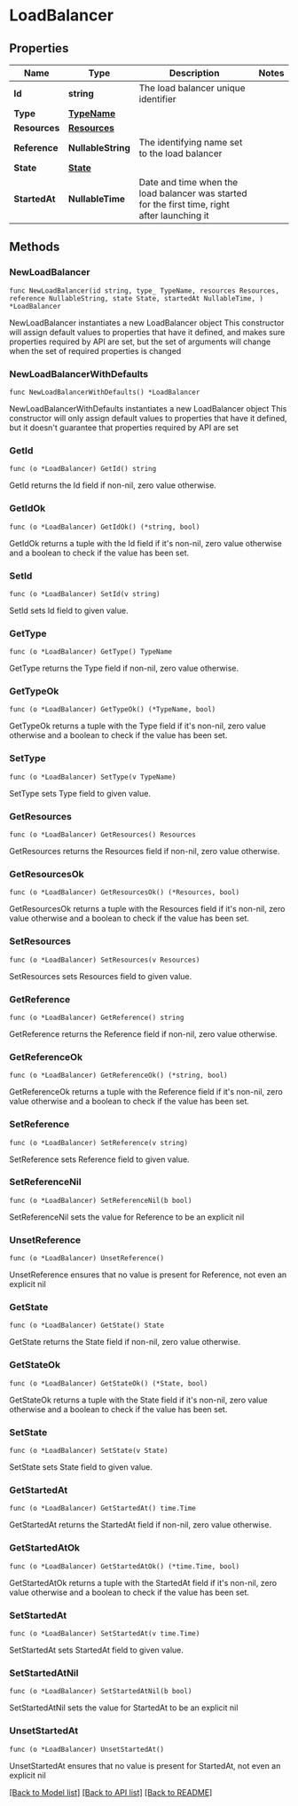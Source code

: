 # LoadBalancer

## Properties

Name | Type | Description | Notes
------------ | ------------- | ------------- | -------------
**Id** | **string** | The load balancer unique identifier | 
**Type** | [**TypeName**](TypeName.md) |  | 
**Resources** | [**Resources**](Resources.md) |  | 
**Reference** | **NullableString** | The identifying name set to the load balancer | 
**State** | [**State**](State.md) |  | 
**StartedAt** | **NullableTime** | Date and time when the load balancer was started for the first time, right after launching it | 

## Methods

### NewLoadBalancer

`func NewLoadBalancer(id string, type_ TypeName, resources Resources, reference NullableString, state State, startedAt NullableTime, ) *LoadBalancer`

NewLoadBalancer instantiates a new LoadBalancer object
This constructor will assign default values to properties that have it defined,
and makes sure properties required by API are set, but the set of arguments
will change when the set of required properties is changed

### NewLoadBalancerWithDefaults

`func NewLoadBalancerWithDefaults() *LoadBalancer`

NewLoadBalancerWithDefaults instantiates a new LoadBalancer object
This constructor will only assign default values to properties that have it defined,
but it doesn't guarantee that properties required by API are set

### GetId

`func (o *LoadBalancer) GetId() string`

GetId returns the Id field if non-nil, zero value otherwise.

### GetIdOk

`func (o *LoadBalancer) GetIdOk() (*string, bool)`

GetIdOk returns a tuple with the Id field if it's non-nil, zero value otherwise
and a boolean to check if the value has been set.

### SetId

`func (o *LoadBalancer) SetId(v string)`

SetId sets Id field to given value.


### GetType

`func (o *LoadBalancer) GetType() TypeName`

GetType returns the Type field if non-nil, zero value otherwise.

### GetTypeOk

`func (o *LoadBalancer) GetTypeOk() (*TypeName, bool)`

GetTypeOk returns a tuple with the Type field if it's non-nil, zero value otherwise
and a boolean to check if the value has been set.

### SetType

`func (o *LoadBalancer) SetType(v TypeName)`

SetType sets Type field to given value.


### GetResources

`func (o *LoadBalancer) GetResources() Resources`

GetResources returns the Resources field if non-nil, zero value otherwise.

### GetResourcesOk

`func (o *LoadBalancer) GetResourcesOk() (*Resources, bool)`

GetResourcesOk returns a tuple with the Resources field if it's non-nil, zero value otherwise
and a boolean to check if the value has been set.

### SetResources

`func (o *LoadBalancer) SetResources(v Resources)`

SetResources sets Resources field to given value.


### GetReference

`func (o *LoadBalancer) GetReference() string`

GetReference returns the Reference field if non-nil, zero value otherwise.

### GetReferenceOk

`func (o *LoadBalancer) GetReferenceOk() (*string, bool)`

GetReferenceOk returns a tuple with the Reference field if it's non-nil, zero value otherwise
and a boolean to check if the value has been set.

### SetReference

`func (o *LoadBalancer) SetReference(v string)`

SetReference sets Reference field to given value.


### SetReferenceNil

`func (o *LoadBalancer) SetReferenceNil(b bool)`

 SetReferenceNil sets the value for Reference to be an explicit nil

### UnsetReference
`func (o *LoadBalancer) UnsetReference()`

UnsetReference ensures that no value is present for Reference, not even an explicit nil
### GetState

`func (o *LoadBalancer) GetState() State`

GetState returns the State field if non-nil, zero value otherwise.

### GetStateOk

`func (o *LoadBalancer) GetStateOk() (*State, bool)`

GetStateOk returns a tuple with the State field if it's non-nil, zero value otherwise
and a boolean to check if the value has been set.

### SetState

`func (o *LoadBalancer) SetState(v State)`

SetState sets State field to given value.


### GetStartedAt

`func (o *LoadBalancer) GetStartedAt() time.Time`

GetStartedAt returns the StartedAt field if non-nil, zero value otherwise.

### GetStartedAtOk

`func (o *LoadBalancer) GetStartedAtOk() (*time.Time, bool)`

GetStartedAtOk returns a tuple with the StartedAt field if it's non-nil, zero value otherwise
and a boolean to check if the value has been set.

### SetStartedAt

`func (o *LoadBalancer) SetStartedAt(v time.Time)`

SetStartedAt sets StartedAt field to given value.


### SetStartedAtNil

`func (o *LoadBalancer) SetStartedAtNil(b bool)`

 SetStartedAtNil sets the value for StartedAt to be an explicit nil

### UnsetStartedAt
`func (o *LoadBalancer) UnsetStartedAt()`

UnsetStartedAt ensures that no value is present for StartedAt, not even an explicit nil

[[Back to Model list]](../README.md#documentation-for-models) [[Back to API list]](../README.md#documentation-for-api-endpoints) [[Back to README]](../README.md)


